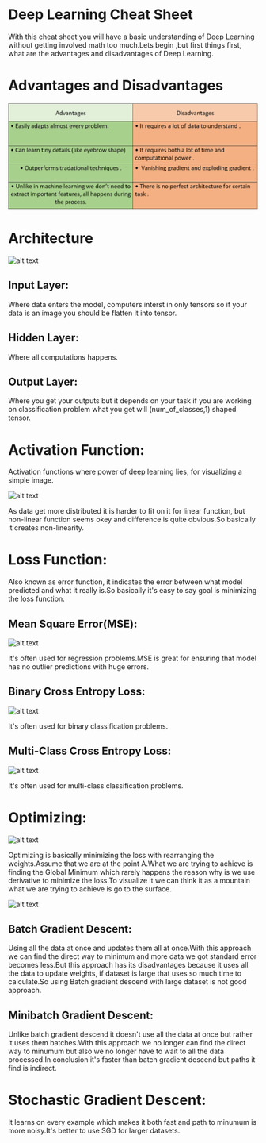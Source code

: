 # Deep Learning Cheat Sheet

With this cheat sheet you will have a basic understanding of Deep Learning without getting involved math too much.Lets begin ,but first things first, what are the advantages and disadvantages of Deep Learning.
# Advantages and Disadvantages

![alt text](https://github.com/semihyazici/Artiwise/blob/main/adv_disadv_dl.PNG)
# Architecture
![alt text](https://miro.medium.com/max/700/1*3fA77_mLNiJTSgZFhYnU0Q@2x.png)

## Input Layer:
Where data enters the model, computers interst in only tensors so if your data is an image you should be flatten it into tensor.

## Hidden Layer:
Where all computations happens. 

## Output Layer:
Where you get your outputs but it depends on your task if you are working on classification problem what you get will (num_of_classes,1) shaped tensor.


# Activation Function:
Activation functions where power of deep learning lies, for visualizing a simple image.

![alt text](https://miro.medium.com/max/700/1*5l08QfsUsrsOxcPzfDoStg.png)

As data get more distributed it is harder to fit on it for linear function, but non-linear function seems okey and difference is quite obvious.So basically it creates non-linearity.



# Loss Function:

Also known as error function, it indicates the error between what model predicted and what it really is.So basically it's easy to say goal is minimizing the loss function.

## Mean Square Error(MSE):

![alt text](https://miro.medium.com/max/808/1*-e1QGatrODWpJkEwqP4Jyg.png)

It's often used for regression problems.MSE is great for ensuring that model has no outlier predictions with huge errors.

## Binary Cross Entropy Loss:

![alt text](https://cdn.analyticsvidhya.com/wp-content/uploads/2019/06/entropy.jpg1.jpg)

It's often used for binary classification problems.

## Multi-Class Cross Entropy Loss:

![alt text](https://cdn.analyticsvidhya.com/wp-content/uploads/2019/06/mce.jpg1.jpg)

It's often used for multi-class classification problems.

# Optimizing:

![alt text](https://external-content.duckduckgo.com/iu/?u=https%3A%2F%2Fblog.paperspace.com%2Fcontent%2Fimages%2F2018%2F05%2Fchallenges-1.png&f=1&nofb=1)

Optimizing is basically minimizing the loss with rearranging the weights.Assume that we are at the point A.What we are trying to achieve is finding the Global Minimum which rarely happens the reason why is we use derivative to minimize the loss.To visualize it we can think it as a mountain what we are trying to achieve is go to the surface.

![alt text](https://miro.medium.com/max/700/1*70f9PB-RwFaakqD6lfp4iw.png)

## Batch Gradient Descent:

Using all the data at once and updates them all at once.With this approach we can find the direct way to minimum and more data we got standard error becomes less.But this approach has its disadvantages because it uses all the data to update weights, if dataset is large that uses so much time to calculate.So using Batch gradient descend with large dataset is not good approach.

## Minibatch Gradient Descent:

Unlike batch gradient descend it doesn't use all the data at once but rather it uses them batches.With this approach we no longer can find the direct way to minumum but also we no longer have to wait to all the data processed.In conclusion it's faster than batch gradient descend but paths it find is indirect.

# Stochastic Gradient Descent:

It learns on every example which makes it both fast and path to minumum is more noisy.It's better to use SGD for larger datasets.



